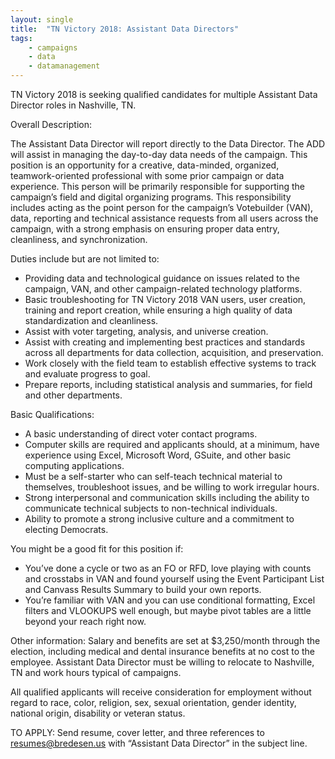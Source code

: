 ```yaml
---
layout: single
title:  "TN Victory 2018: Assistant Data Directors"
tags: 
    - campaigns
    - data
    - datamanagement
---
```


TN Victory 2018 is seeking qualified candidates for multiple Assistant Data Director roles in Nashville, TN.

Overall Description: 

The Assistant  Data Director will report directly to the Data Director. The ADD will assist in managing the day-to-day data needs of the campaign. This position is an opportunity for a creative, data-minded, organized, teamwork-oriented professional with some prior campaign or data experience. This person will be primarily responsible for supporting the campaign’s field and digital organizing programs. This responsibility includes acting as the point person for the campaign’s Votebuilder (VAN), data, reporting and technical assistance requests from all users across the campaign, with a strong emphasis on ensuring proper data entry, cleanliness, and synchronization. 

Duties include but are not limited to: 
* Providing data and technological guidance on issues related to the campaign, VAN, and other campaign-related technology platforms. 
* Basic troubleshooting for TN Victory 2018 VAN users, user creation, training and report creation, while ensuring a high quality of data standardization and cleanliness. 
* Assist with voter targeting, analysis, and universe creation. 
* Assist with creating and implementing best practices and standards across all departments for data collection, acquisition, and preservation. 
* Work closely with the field team to establish effective systems to track and evaluate progress to goal. 
* Prepare reports, including statistical analysis and summaries, for field and other departments. 

Basic Qualifications: 
* A basic understanding of direct voter contact programs.
* Computer skills are required and applicants should, at a minimum, have experience using Excel, Microsoft Word, GSuite, and other basic computing applications. 
* Must be a self-starter who can self-teach technical material to themselves, troubleshoot issues, and be willing to work irregular hours.
* Strong interpersonal and communication skills including the ability to communicate technical subjects to non-technical individuals.
* Ability to promote a strong inclusive culture and a commitment to electing Democrats.  

You might be a good fit for this position if:
* You’ve done a cycle or two as an FO or RFD, love playing with counts and crosstabs in VAN and found yourself using the Event Participant List and Canvass Results Summary to build your own reports.
* You’re familiar with VAN and you can use conditional formatting, Excel filters and VLOOKUPS well enough, but maybe pivot tables are a little beyond your reach right now. 

Other information: Salary and benefits are set at $3,250/month through the election, including medical and dental insurance benefits at no cost to the employee. Assistant Data Director must be willing to relocate to Nashville, TN and work hours typical of campaigns. 

All qualified applicants will receive consideration for employment without regard to race, color, religion, sex, sexual orientation, gender identity, national origin, disability or veteran status.

TO APPLY: Send resume, cover letter, and three references to resumes@bredesen.us with “Assistant Data Director” in the subject line. 
